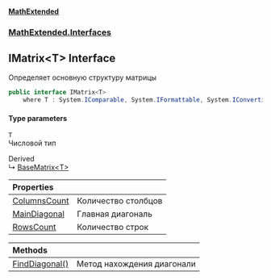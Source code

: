 #### [MathExtended](index.md 'index')
### [MathExtended.Interfaces](MathExtended_Interfaces.md 'MathExtended.Interfaces')
## IMatrix&lt;T&gt; Interface
Определяет основную структуру матрицы  
```csharp
public interface IMatrix<T>
    where T : System.IComparable, System.IFormattable, System.IConvertible, System.IComparable<T>, System.IEquatable<T>
```
#### Type parameters
<a name='MathExtended_Interfaces_IMatrix_T__T'></a>
`T`  
Числовой тип
  

Derived  
&#8627; [BaseMatrix&lt;T&gt;](MathExtended_Matrices_BaseMatrix_T_.md 'MathExtended.Matrices.BaseMatrix&lt;T&gt;')  

| Properties | |
| :--- | :--- |
| [ColumnsCount](MathExtended_Interfaces_IMatrix_T__ColumnsCount.md 'MathExtended.Interfaces.IMatrix&lt;T&gt;.ColumnsCount') | Количество столбцов<br/> |
| [MainDiagonal](MathExtended_Interfaces_IMatrix_T__MainDiagonal.md 'MathExtended.Interfaces.IMatrix&lt;T&gt;.MainDiagonal') | Главная диагональ<br/> |
| [RowsCount](MathExtended_Interfaces_IMatrix_T__RowsCount.md 'MathExtended.Interfaces.IMatrix&lt;T&gt;.RowsCount') | Количество строк<br/> |

| Methods | |
| :--- | :--- |
| [FindDiagonal()](MathExtended_Interfaces_IMatrix_T__FindDiagonal().md 'MathExtended.Interfaces.IMatrix&lt;T&gt;.FindDiagonal()') | Метод нахождения диагонали<br/> |
